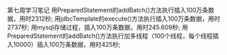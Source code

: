 第七周学习笔记
用PreparedStatement的addBatch()方法执行插入100万条数据，用时2312秒;
用jdbcTemplate的execute()方法执行插入100万条数据，用时2737秒;
用mysql存储过程，插入100万条数据，用时245.609秒;
用PreparedStatement的addBatch()方法执行加多线程（100个线程，每个线程插入10000）插入100万条数据，用时425秒;
